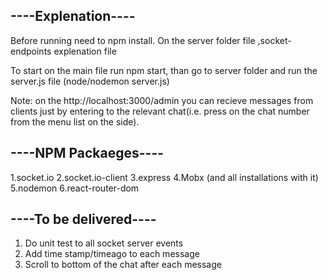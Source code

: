 ## ----Explenation----
Before running need to npm install.
On the server folder file ,socket-endpoints explenation file

To start on the main file run npm start, than go to server folder and run the server.js file (node/nodemon server.js)

Note: on the http://localhost:3000/admin you can recieve messages from clients just by entering to the relevant chat(i.e. press on the chat number from the menu list on the side).

## ----NPM Packaeges----

1.socket.io
2.socket.io-client
3.express 
4.Mobx (and all installations with it)
5.nodemon
6.react-router-dom



## ----To be delivered---- 

1. Do unit test to all socket server events
2. Add time stamp/timeago to each message
3. Scroll to bottom of the chat after each message 
